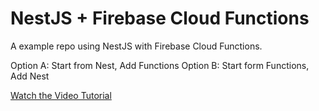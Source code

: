# NestJS + Firebase Cloud Functions

A example repo using NestJS with Firebase Cloud Functions. 

Option A: Start from Nest, Add Functions
Option B: Start form Functions, Add Nest

[Watch the Video Tutorial](https://fireship.io/snippets/setup-nestjs-on-cloud-functions)